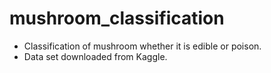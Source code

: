 # mushroom_classification
- Classification of mushroom whether it is edible or poison.
- Data set downloaded from Kaggle.


